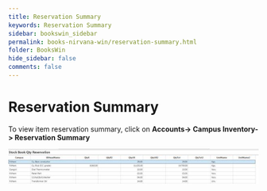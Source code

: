 ```yaml
---
title: Reservation Summary
keywords: Reservation Summary
sidebar: bookswin_sidebar
permalink: books-nirvana-win/reservation-summary.html
folder: BooksWin
hide_sidebar: false
comments: false
---
```


# Reservation Summary

To view item reservation summary, click on **Accounts-> Campus Inventory-> Reservation Summary**

![](/images/campus-inventory-reservation-summ.jpg)
